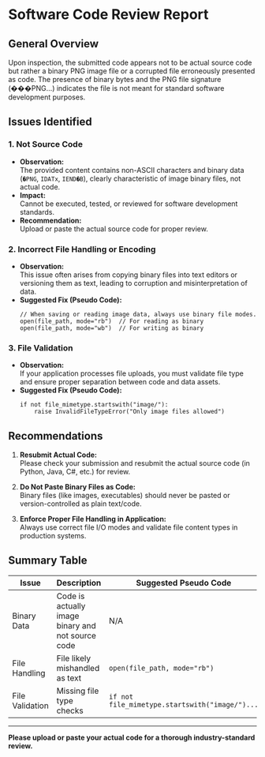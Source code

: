 # Software Code Review Report

## General Overview

Upon inspection, the submitted code appears not to be actual source code but rather a binary PNG image file or a corrupted file erroneously presented as code. The presence of binary bytes and the PNG file signature (���PNG...) indicates the file is not meant for standard software development purposes.

## Issues Identified

### 1. Not Source Code

- **Observation:**  
  The provided content contains non-ASCII characters and binary data (`�PNG`, `IDATx`, `IEND�B`), clearly characteristic of image binary files, not actual code.  
- **Impact:**  
  Cannot be executed, tested, or reviewed for software development standards.  
- **Recommendation:**  
  Upload or paste the actual source code for proper review.

### 2. Incorrect File Handling or Encoding

- **Observation:**  
  This issue often arises from copying binary files into text editors or versioning them as text, leading to corruption and misinterpretation of data.  
- **Suggested Fix (Pseudo Code):**  
    ```pseudo
    // When saving or reading image data, always use binary file modes.
    open(file_path, mode="rb")  // For reading as binary
    open(file_path, mode="wb")  // For writing as binary
    ```
  
### 3. File Validation

- **Observation:**  
  If your application processes file uploads, you must validate file type and ensure proper separation between code and data assets.  
- **Suggested Fix (Pseudo Code):**
    ```pseudo
    if not file_mimetype.startswith("image/"):
        raise InvalidFileTypeError("Only image files allowed")
    ```
  
## Recommendations

1. **Resubmit Actual Code:**  
   Please check your submission and resubmit the actual source code (in Python, Java, C#, etc.) for review.

2. **Do Not Paste Binary Files as Code:**  
   Binary files (like images, executables) should never be pasted or version-controlled as plain text/code.

3. **Enforce Proper File Handling in Application:**  
   Always use correct file I/O modes and validate file content types in production systems.
   
## Summary Table

| Issue | Description | Suggested Pseudo Code |
|-------|-------------|----------------------|
| Binary Data | Code is actually image binary and not source code | N/A |
| File Handling | File likely mishandled as text | `open(file_path, mode="rb")` |
| File Validation | Missing file type checks | `if not file_mimetype.startswith("image/")...` |

---

**Please upload or paste your actual code for a thorough industry-standard review.**